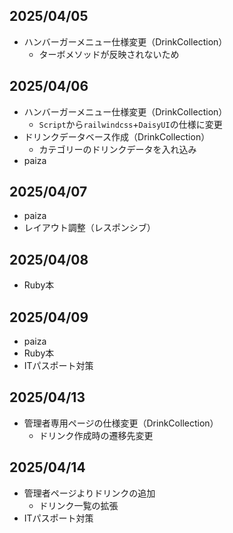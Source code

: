 ## 2025/04/05
- ハンバーガーメニュー仕様変更（DrinkCollection）
  - ターボメソッドが反映されないため

## 2025/04/06
- ハンバーガーメニュー仕様変更（DrinkCollection）
  - `Script`から`railwindcss`+`DaisyUI`の仕様に変更
- ドリンクデータベース作成（DrinkCollection）
  - カテゴリーのドリンクデータを入れ込み
- paiza

## 2025/04/07
- paiza
- レイアウト調整（レスポンシブ）

## 2025/04/08
- Ruby本

## 2025/04/09
- paiza
- Ruby本
- ITパスポート対策

## 2025/04/13
- 管理者専用ページの仕様変更（DrinkCollection）
  - ドリンク作成時の遷移先変更

## 2025/04/14
- 管理者ページよりドリンクの追加
  - ドリンク一覧の拡張
- ITパスポート対策
